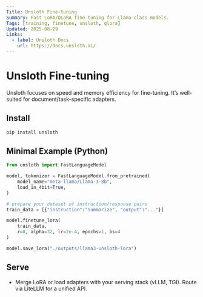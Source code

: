 ```yaml
---
Title: Unsloth Fine-tuning
Summary: Fast LoRA/QLoRA fine-tuning for Llama-class models.
Tags: [training, finetune, unsloth, qlora]
Updated: 2025-08-29
Links:
  - label: Unsloth Docs
    url: https://docs.unsloth.ai/
---
```


# Unsloth Fine-tuning

Unsloth focuses on speed and memory efficiency for fine-tuning. It’s well-suited for document/task-specific adapters.

## Install
```bash
pip install unsloth
```

## Minimal Example (Python)
```python
from unsloth import FastLanguageModel

model, tokenizer = FastLanguageModel.from_pretrained(
    model_name="meta-llama/Llama-3-8b",
    load_in_4bit=True,
)

# prepare your dataset of instruction/response pairs
train_data = [{"instruction":"Summarize", "output":"..."}]

model.finetune_lora(
    train_data,
    r=8, alpha=32, lr=2e-4, epochs=1, bs=4
)

model.save_lora("./outputs/llama3-unsloth-lora")
```

## Serve
- Merge LoRA or load adapters with your serving stack (vLLM, TGI). Route via LiteLLM for a unified API.

